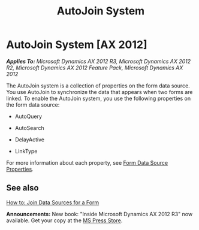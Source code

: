 ﻿---
title: AutoJoin System
TOCTitle: AutoJoin System
ms:assetid: a7fffbb0-c7f1-44e2-9784-4fc6a6c15935
ms:mtpsurl: https://msdn.microsoft.com/en-us/library/Aa852141(v=AX.60)
ms:contentKeyID: 35248496
ms.date: 05/18/2015
mtps_version: v=AX.60
---

# AutoJoin System [AX 2012]


_**Applies To:** Microsoft Dynamics AX 2012 R3, Microsoft Dynamics AX 2012 R2, Microsoft Dynamics AX 2012 Feature Pack, Microsoft Dynamics AX 2012_

The AutoJoin system is a collection of properties on the form data source. You use AutoJoin to synchronize the data that appears when two forms are linked. To enable the AutoJoin system, you use the following properties on the form data source:

  - AutoQuery

  - AutoSearch

  - DelayActive

  - LinkType

For more information about each property, see [Form Data Source Properties](form-data-source-properties.md).

## See also

[How to: Join Data Sources for a Form](how-to-join-data-sources-for-a-form.md)

  
**Announcements:** New book: "Inside Microsoft Dynamics AX 2012 R3" now available. Get your copy at the [MS Press Store](https://www.microsoftpressstore.com/store/inside-microsoft-dynamics-ax-2012-r3-9780735685109).

